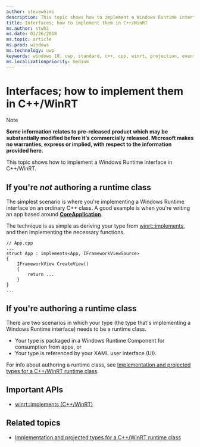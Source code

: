 ```yaml
---
author: stevewhims
description: This topic shows how to implement a Windows Runtime interface in C++/WinRT.
title: Interfaces; how to implement them in C++/WinRT
ms.author: stwhi
ms.date: 03/26/2018
ms.topic: article
ms.prod: windows
ms.technology: uwp
keywords: windows 10, uwp, standard, c++, cpp, winrt, projection, event, handle, handling
ms.localizationpriority: medium
---
```


# Interfaces; how to implement them in C++/WinRT
> [!NOTE]
> **Some information relates to pre-released product which may be substantially modified before it’s commercially released. Microsoft makes no warranties, express or implied, with respect to the information provided here.**

This topic shows how to implement a Windows Runtime interface in C++/WinRT.

## If you're *not* authoring a runtime class
The simplest scenario is where you're implementing a Windows Runtime interface on an ordinary C++ class. A good example is when you're writing an app based around [**CoreApplication**](/uwp/api/windows.applicationmodel.core.coreapplication).

The technique is as simple as deriving your type from [winrt::implements](/uwp/cpp-ref-for-winrt/implements), and then implementing the necessary functions.

```cppwinrt
// App.cpp
...
struct App : implements<App, IFrameworkViewSource>
{
    IFrameworkView CreateView()
    {
        return ...
    }
}
...
```

## If you're authoring a runtime class
There are two scenarios in which your type (the type that's implementing a Windows Runtime interface) needs to be a runtime class.

- Your type is packaged in a Windows Runtime Component for consumption from apps, or
- Your type is referenced by your XAML user interface (UI).

For info about authoring a runtime class, see [Implementation and projected types for a C++/WinRT runtime class](ctors-runtimeclass-activation.md).

## Important APIs
* [winrt::implements (C++/WinRT)](/uwp/cpp-ref-for-winrt/implements)

## Related topics
* [Implementation and projected types for a C++/WinRT runtime class](ctors-runtimeclass-activation.md)
